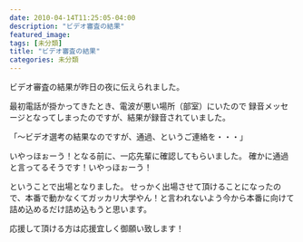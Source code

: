 ```yaml
---
date: 2010-04-14T11:25:05-04:00
description: "ビデオ審査の結果"
featured_image: 
tags: [未分類]
title: "ビデオ審査の結果"
categories: 未分類
---
```


ビデオ審査の結果が昨日の夜に伝えられました。

最初電話が掛かってきたとき、電波が悪い場所（部室）にいたので
録音メッセージとなってしまったのですが、結果が録音されていました。

「～ビデオ選考の結果なのですが、通過、というご連絡を・・・」

いやっほぉーう！となる前に、一応先輩に確認してもらいました。
確かに通過と言ってるそうです！いやっほぉーう！

ということで出場となりました。
せっかく出場させて頂けることになったので、本番で動かなくてガッカリ大学やん！と言われないよう今から本番に向けて詰め込めるだけ詰め込もうと思います。

応援して頂ける方は応援宜しく御願い致します！
